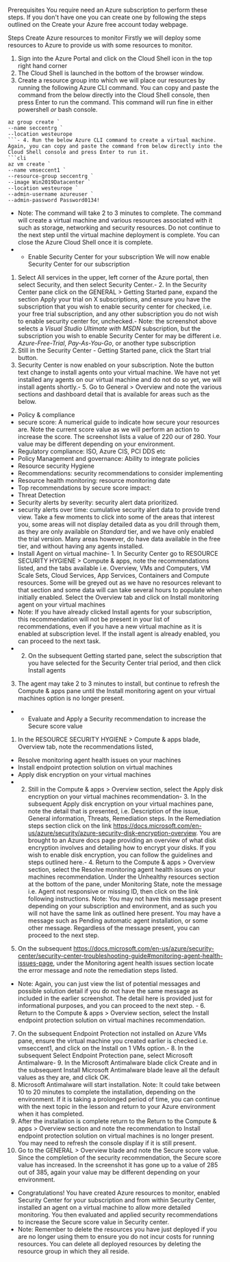 Prerequisites
You require need an Azure subscription to perform these steps. If you don't have one you can create one by following the steps outlined on the Create your Azure free account today webpage.


Steps
Create Azure resources to monitor
Firstly we will deploy some resources to Azure to provide us with some resources to monitor. 
1. Sign into the Azure Portal and click on the Cloud Shell icon in the top right hand corner
2. The Cloud Shell is launched in the bottom of the browser window. 
3. Create a resource group into which we will place our resources by running the following Azure CLI command. You can copy and paste the command from the below directly into the Cloud Shell console, then press Enter to run the command. This command will run fine in either powershell *or* bash console.
```cli
az group create `
--name seccentrg `
--location westeurope
```- 4. Run the below Azure CLI command to create a virtual machine. Again, you can copy and paste the command from below directly into the Cloud Shell console and press Enter to run it.
```cli
az vm create `
--name vmseccent1 `
--resource-group seccentrg `
--image Win2019Datacenter `
--location westeurope `
--admin-username azureuser `
--admin-password Password0134!
```
- Note: The command will take 2 to 3 minutes to complete. The command will create a virtual machine and various resources associated with it such as storage, networking and security resources. Do not continue to the next step until the virtual machine deployment is complete. You can close the Azure Cloud Shell once it is complete.
- - Enable Security Center for your subscription
We will now enable Security Center for our subscription
1. Select All services in the upper, left corner of the Azure portal, then select Security, and then select Security Center.- 2. In the Security Center pane click on the GENERAL > Getting Started pane, expand the section Apply your trial on X subscriptions, and ensure you have the subscription that you wish to enable security center for checked, i.e. your free trial subscription, and any other subscription you do not wish to enable security center for, unchecked.- Note: the screenshot above selects a *Visual Studio Ultimate with MSDN* subscription, but the subscription you wish to enable Security Center for may be different i.e. *Azure-Free-Trial*, *Pay-As-You-Go*, or another type subscription
3. Still in the Security Center - Getting Started pane, click the Start trial button.
4. Security Center is now enabled on your subscription. Note the button text change to install agents onto your virtual machine. We have not yet installed any agents on our virtual machine and do not do so yet, we will install agents shortly.- 5. Go to General > Overview and note the various sections and dashboard detail that is available for areas such as the below. 
- Policy & compliance
- secure score: A numerical guide to indicate how secure your resources are. Note the current score value as we will perform an action to increase the score. The screenshot lists a value of 220 our of 280. Your value may be different depending on your environment.
- Regulatory compliance: ISO, Azure CIS, PCI DDS etc
- Policy Management and governance: Ability to integrate policies
- Resource security Hygiene
- Recommendations: security recommendations to consider implementing
- Resource health monitoring: resource monitoring date
- Top recommendations by secure score impact:
- Threat Detection
- Security alerts by severity: security alert data prioritized.
- security alerts over time: cumulative security alert data to provide trend view.
Take a few moments to click into some of the areas that interest you, some areas will not display detailed data as you drill through them, as they are only available on *Standard* tier, and we have only enabled the trial version. Many areas however, do have data available in the free tier, and without having any agents installed.
- Install Agent on virtual machine- 1. In Security Center go to RESOURCE SECURITY HYGIENE > Compute & apps, note the recommendations listed, and the tabs available i.e. Overview, VMs and Computers, VM Scale Sets, Cloud Services, App Services, Containers and Compute resources. Some will be greyed out as we have no resources relevant to that section and some data will can take several hours to populate when initially enabled. Select the Overview tab and click on Install monitoring agent on your virtual machines
- Note: If you have already clicked Install agents for your subscription, this recommendation will not be present in your list of recommendations, even if you have a new virtual machine as it is enabled at subscription level. If the install agent is already enabled, you can proceed to the next task.
- 2. On the subsequent Getting started pane, select the subscription that you have selected for the Security Center trial period, and then click Install agents
3. The agent may take 2 to 3 minutes to install, but continue to refresh the Compute & apps pane until the Install monitoring agent on your virtual machines option is no longer present.
- - Evaluate and Apply a Security recommendation to increase the Secure score value
1. In the RESOURCE SECURITY HYGIENE > Compute & apps blade, Overview tab, note the recommendations listed,
- Resolve monitoring agent health issues on your machines
- Install endpoint protection solution on virtual machines
- Apply disk encryption on your virtual machines
- 2. Still in the Compute & apps > Overview section, select the Apply disk encryption on your virtual machines recommendation- 3. In the subsequent Apply disk encryption on your virtual machines pane, note the detail that is presented, i.e. Description of the issue, General information, Threats, Remediation steps. In the Remediation steps section click on the link https://docs.microsoft.com/en-us/azure/security/azure-security-disk-encryption-overview. You are brought to an Azure docs page providing an overview of what disk encryption involves and detailing how to encrypt your disks. If you wish to enable disk encryption, you can follow the guidelines and steps outlined here.- 4. Return to the Compute & apps > Overview section, select the Resolve monitoring agent health issues on your machines recommendation. Under the Unhealthy resources section at the bottom of the pane, under Monitoring State, note the message i.e. Agent not responsive or missing ID, then click on the link following instructions.
Note: You may not have this message present depending on your subscription and environment, and as such you will not have the same link as outlined here present. You may have a message such as Pending automatic agent installation, or some other message. Regardless of the message present, you can proceed to the next step.
5. On the subsequent https://docs.microsoft.com/en-us/azure/security-center/security-center-troubleshooting-guide#monitoring-agent-health-issues-page, under the Monitoring agent health issues section locate the error message and note the remediation steps listed.
- Note: Again, you can just view the list of potential messages and possible solution detail if you do not have the same message as included in the earlier screenshot. The detail here is provided just for informational purposes, and you can proceed to the next step. - 6. Return to the Compute & apps > Overview section, select the Install endpoint protection solution on virtual machines recommendation. 
7. On the subsequent Endpoint Protection not installed on Azure VMs pane, ensure the virtual machine you created earlier is checked i.e. vmseccent1, and click on the Install on 1 VMs option.- 8. In the subsequent Select Endpoint Protection pane, select Microsoft Antimalware- 9. In the Microsoft Antimalware blade click Create and in the subsequent Install Microsoft Antimalware blade leave all the default values as they are, and click OK.
10. Microsoft Antimalware will start installation.
Note: It could take between 10 to 20 minutes to complete the installation, depending on the environment. If it is taking a prolonged period of time, you can continue with the next topic in the lesson and return to your Azure environment when it has completed.
11. After the installation is complete return to the Return to the Compute & apps > Overview section and note the recommendation to Install endpoint protection solution on virtual machines is no longer present. You may need to refresh the console display if it is still present.
12. Go to the GENERAL > Overview blade and note the Secure score value. Since the completion of the security recommendation, the Secure score value has increased. In the screenshot it has gone up to a value of 285 out of 385, again your value may be different depending on your environment.
- Congratulations! You have created Azure resources to monitor, enabled Security Center for your subscription and from within Security Center, installed an agent on a virtual machine to allow more detailed monitoring. You then evaluated and applied security recommendations to increase the Secure score value in Security center.
- Note: Remember to delete the resources you have just deployed if you are no longer using them to ensure you do not incur costs for running resources. You can delete all deployed resources by deleting the resource group in which they all reside.

